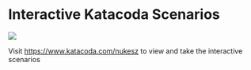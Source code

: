 # Interactive Katacoda Scenarios

[![](http://shields.katacoda.com/katacoda/nukesz/count.svg)](https://www.katacoda.com/nukesz "Nukesz on Katacoda.com")

Visit https://www.katacoda.com/nukesz to view and take the interactive scenarios
